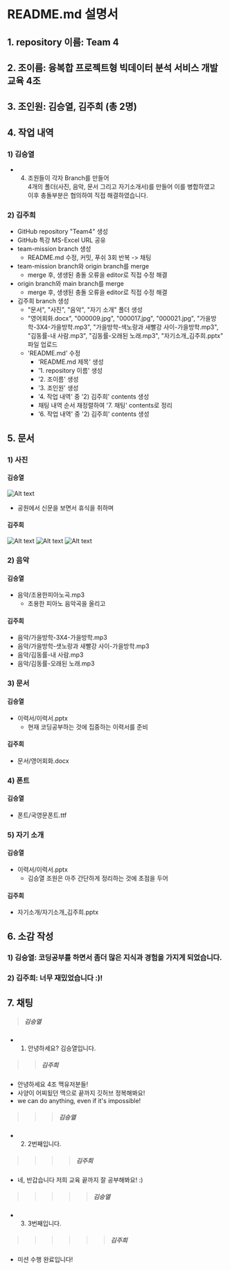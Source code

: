 README.md 설명서
===============

## 1. repository 이름: Team 4

## 2. 조이름: 융복합 프로젝트형 빅데이터 분석 서비스 개발 교육 4조

## 3. 조인원: 김승열, 김주희 (총 2명)

## 4. 작업 내역
### 1) 김승열
* 4. 조원들이 각자 Branch를 만들어   
4개의 폴더(사진, 음악, 문서 그리고 자기소개서)를 만들어 이를 병합하였고   
이후 충돌부분은 협의하여 직접 해결하였습니다. 

### 2) 김주희
* GitHub repository "Team4" 생성
* GitHub 특강 MS-Excel URL 공유
* team-mission branch 생성
	- README.md 수정, 커밋, 푸쉬 3회 반복 -> 채팅
* team-mission branch와 origin branch를 merge
	- merge 후, 생생된 충돌 오류을 editor로 직접 수정 해결
* origin branch와 main branch를 merge
	- merge 후, 생생된 충돌 오류을 editor로 직접 수정 해결
* 김주희 branch 생성
	- "문서", "사진", "음악", "자기 소개" 폴더 생성
	- "영어회화.docx", "000009.jpg", "000017.jpg", "000021.jpg", "가을방학-3X4-가을방학.mp3", "가을방학-색노랑과 새빨강 사이-가을방학.mp3", "김동률-내 사람.mp3", "김동률-오래된 노래.mp3", "자기소개_김주희.pptx" 파일 업로드
	- 'README.md' 수정
		+ 'README.md 제목' 생성
		+ '1. repository 이름' 생성
		+ '2. 조이름' 생성
		+ '3. 조인원' 생성
		+ '4. 작업 내역' 중 '2) 김주희' contents 생성
		+ 채팅 내역 순서 재정렬하여 '7. 채팅' contents로 정리
		+ '6. 작업 내역' 중 '2) 김주희' contents 생성
            
## 5. 문서

### 1) 사진
#### 김승열
![Alt text](사진/휴식.jpg)
* 공원에서 신문을 보면서 휴식을 취하며
    
#### 김주희
![Alt text](사진/000009.JPG)
![Alt text](사진/000017.JPG)
![Alt text](사진/000021.JPG)

### 2) 음악
#### 김승열
* 음악/조용한피아노곡.mp3
	- 조용한 피아노 음악곡을 올리고

#### 김주희
* 음악/가을방학-3X4-가을방학.mp3
* 음악/가을방학-샛노랑과 새빨강 사이-가을방학.mp3
* 음악/김동률-내 사람.mp3
* 음악/김동률-오래된 노래.mp3

### 3) 문서
#### 김승열
* 이력서/이력서.pptx
	- 현재 코딩공부하는 것에 집중하는 이력서를 준비
        
#### 김주희
* 문서/영어회화.docx
    
### 4) 폰트
#### 김승열
* 폰트/국영문폰트.ttf
    
### 5) 자기 소개
#### 김승열
* 이력서/이력서.pptx
	- 김승열 조원은 아주 간단하게 정리하는 것에 초점을 두어  
        
#### 김주희
* 자기소개/자기소개_김주희.pptx

## 6. 소감 작성
### 1) 김승열: 코딩공부를 하면서 좀더 많은 지식과 경험을 가지게 되었습니다. 
### 2) 김주희: 너무 재밌었습니다 :)!

## 7. 채팅
>##### 김승열 
* 1. 안녕하세요? 김승열입니다.
 
>>##### 김주희
* 안녕하세요 4조 맥유저분들!
* 사양이 어찌됬던 맥으로 끝까지 깃허브 정복해봐요!
* we can do anything, even if it's impossible!
 
>>>##### 김승열
* 2. 2번째입니다.
 
>>>>##### 김주희
* 네, 반갑습니다 저희 교육 끝까지 잘 공부해봐요! :)

>>>>>##### 김승열
* 3. 3번째입니다.

>>>>>>##### 김주희
* 미션 수행 완료입니다!
